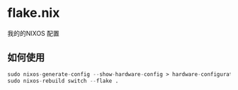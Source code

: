 # flake.nix


我的的NIXOS 配置 


## 如何使用

```nix
sudo nixos-generate-config --show-hardware-config > hardware-configuration.nix
sudo nixos-rebuild switch --flake .
```
